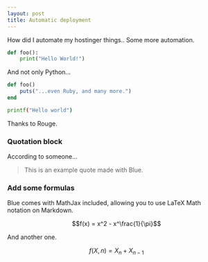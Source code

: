 ```yaml
---
layout: post
title: Automatic deployment 
---
```



How did I automate my hostinger things.. Some more automation.
<br>
```python
def foo():
    print("Hello World!")
```


And not only Python...

```ruby
def foo()
    puts("...even Ruby, and many more.")
end
```

```bash
printf("Hello world")
```

Thanks to Rouge.

### Quotation block

According to someone...

> This is an example quote made with Blue.

### Add some formulas

Blue comes with MathJax included, allowing you to use LaTeX Math notation on Markdown.

$$f(x) = x^2 - x^\frac{1}{\pi}$$

And another one.

$$f(X,n) = X_n + X_{n-1}$$
